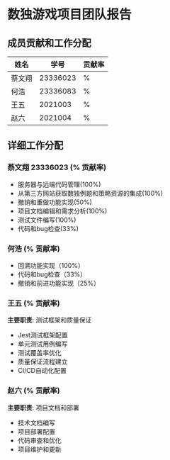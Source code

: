 # 数独游戏项目团队报告

## 成员贡献和工作分配

| 姓名 | 学号 | 贡献率 |
|------|------|--------|
| 蔡文翔 | 23336023 | % |
| 何浩 | 23336083 | % |
| 王五 | 2021003 | % |
| 赵六 | 2021004 | % |

## 详细工作分配

### 蔡文翔 23336023 (% 贡献率)
- 服务器与远端代码管理(100%)
- 从第三方网站获取数独例题和策略资源的集成(100%)
- 撤销和重做功能实现(50%)
- 项目文档编辑和需求分析(100%)
- 测试文件编写(100%)
- 代码和bug检查(33%)


### 何浩 (% 贡献率)
- 回溯功能实现（100%）
- 代码和bug检查（33%）
- 撤销和前进功能实现（25%）

### 王五 (% 贡献率)
**主要职责**: 测试框架和质量保证
- Jest测试框架配置
- 单元测试用例编写
- 测试覆盖率优化
- 质量保证流程建立
- CI/CD自动化配置

### 赵六 (% 贡献率)
**主要职责**: 项目文档和部署
- 技术文档编写
- 项目部署配置
- 代码审查和优化
- 项目维护和更新



